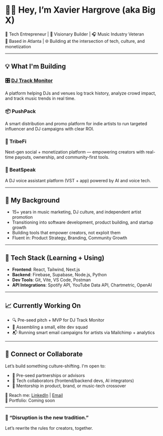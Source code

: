 # 👋🏾 Hey, I’m Xavier Hargrove (aka Big X)

🚀 Tech Entrepreneur | 🧠 Visionary Builder | 🎧 Music Industry Veteran  
📍 Based in Atlanta | 🌐 Building at the intersection of tech, culture, and monetization

---

## 💡 What I'm Building

### 🎛️ [DJ Track Monitor](https://github.com/your-project-link)
A platform helping DJs and venues log track history, analyze crowd impact, and track music trends in real time.

### 📦 PushPack
A smart distribution and promo platform for indie artists to run targeted influencer and DJ campaigns with clear ROI.

### 🦋 TribeFi
Next-gen social + monetization platform — empowering creators with real-time payouts, ownership, and community-first tools.

### 🧠 BeatSpeak
A DJ voice assistant platform (VST + app) powered by AI and voice tech.

---

## 🧠 My Background

- 15+ years in music marketing, DJ culture, and independent artist promotion  
- Transitioning into software development, product building, and startup growth  
- Building tools that empower creators, not exploit them  
- Fluent in: Product Strategy, Branding, Community Growth

---

## 🧰 Tech Stack (Learning + Using)

- **Frontend**: React, Tailwind, Next.js  
- **Backend**: Firebase, Supabase, Node.js, Python  
- **Dev Tools**: Git, Vite, VS Code, Postman  
- **API Integrations**: Spotify API, YouTube Data API, Chartmetric, OpenAI

---

## 📈 Currently Working On

- 🔍 Pre-seed pitch + MVP for DJ Track Monitor  
- 💼 Assembling a small, elite dev squad  
- 📬 Running smart email campaigns for artists via Mailchimp + analytics

---

## 🤝 Connect or Collaborate

Let’s build something culture-shifting. I'm open to:

- 🚀 Pre-seed partnerships or advisors  
- 🤝 Tech collaborators (frontend/backend devs, AI integrators)  
- 💬 Mentorship in product, brand, or music-tech crossover

📩 Reach me: [LinkedIn](https://linkedin.com/in/xavierhargrove) | [Email](mailto:x@example.com)  
🧠 Portfolio: Coming soon

---

### 🦋 “Disruption is the new tradition.”  
Let’s rewrite the rules for creators, together.

